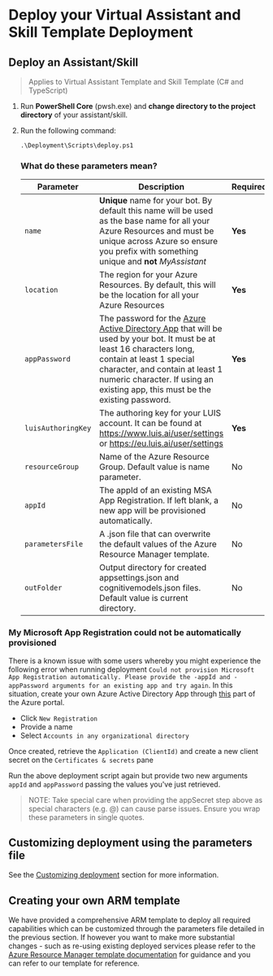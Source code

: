 # Deploy your Virtual Assistant and Skill Template Deployment

## Deploy an Assistant/Skill

> Applies to Virtual Assistant Template and Skill Template (C# and TypeScript)

1. Run **PowerShell Core** (pwsh.exe) and **change directory to the project directory** of your assistant/skill.
2. Run the following command:

    ```shell
    .\Deployment\Scripts\deploy.ps1
    ```

    ### What do these parameters mean?

    Parameter | Description | Required
    --------- | ----------- | --------
    `name` | **Unique** name for your bot. By default this name will be used as the base name for all your Azure Resources and must be unique across Azure so ensure you prefix with something unique and **not** *MyAssistant* | **Yes**
    `location` | The region for your Azure Resources. By default, this will be the location for all your Azure Resources | **Yes**
    `appPassword` | The password for the [Azure Active Directory App](https://ms.portal.azure.com/#blade/Microsoft_AAD_IAM/ActiveDirectoryMenuBlade/Overview) that will be used by your bot. It must be at least 16 characters long, contain at least 1 special character, and contain at least 1 numeric character. If using an existing app, this must be the existing password. | **Yes**
    `luisAuthoringKey` | The authoring key for your LUIS account. It can be found at https://www.luis.ai/user/settings or https://eu.luis.ai/user/settings | **Yes**
    `resourceGroup` | Name of the Azure Resource Group. Default value is name parameter. | No
    `appId` | The appId of an existing MSA App Registration. If left blank, a new app will be provisioned automatically. | No
    `parametersFile` | A .json file that can overwrite the default values of the Azure Resource Manager template. | No
    `outFolder` | Output directory for created appsettings.json and cognitivemodels.json files. Default value is current directory. | No

### My Microsoft App Registration could not be automatically provisioned

There is a known issue with some users whereby you might experience the following error when running deployment `Could not provision Microsoft App Registration automatically. Please provide the -appId and -appPassword arguments for an existing app and try again`. In this situation, create your own Azure Active Directory App through [this](https://ms.portal.azure.com/#blade/Microsoft_AAD_IAM/ActiveDirectoryMenuBlade/RegisteredAppsPreview) part of the Azure portal.

- Click `New Registration`
- Provide a name
- Select `Accounts in any organizational directory`

Once created, retrieve the `Application (ClientId)` and create a new client secret on the `Certificates & secrets` pane

Run the above deployment script again but provide two new arguments `appId` and `appPassword` passing the values you've just retrieved.

> NOTE: Take special care when providing the appSecret step above as special characters (e.g. @) can cause parse issues. Ensure you wrap these parameters in single quotes.

## Customizing deployment using the parameters file

See the [Customizing deployment](/docs/howto/assistant/customizedeployment.md) section for more information.

## Creating your own ARM template

We have provided a comprehensive ARM template to deploy all required capabilities which can be customized through the parameters file detailed in the previous section. If however you want to make more substantial changes - such as re-using existing deployed services please refer to the [Azure Resource Manager template documentation](https://docs.microsoft.com/en-us/azure/azure-resource-manager/resource-group-authoring-templates) for guidance and you can refer to our template for reference.
